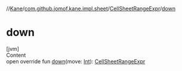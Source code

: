 //[Kane](../../index.md)/[com.github.jomof.kane.impl.sheet](../index.md)/[CellSheetRangeExpr](index.md)/[down](down.md)



# down  
[jvm]  
Content  
open override fun [down](down.md)(move: [Int](https://kotlinlang.org/api/latest/jvm/stdlib/kotlin/-int/index.html)): [CellSheetRangeExpr](index.md)  



